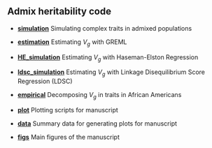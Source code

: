 ## Admix heritability code

- [**simulation**](https://github.com/jinguohuang/admix_heritability/tree/master/code/simulation) Simulating complex traits in admixed populations

- [**estimation**](https://github.com/jinguohuang/admix_heritability/tree/master/code/estimation) Estimating ${V}_g$ with GREML

- [**HE_simulation**](https://github.com/jinguohuang/admix_heritability/tree/master/code/HE_simulation) Estimating ${V}_g$ with Haseman-Elston Regression

- [**ldsc_simulation**](https://github.com/jinguohuang/admix_heritability/tree/master/code/ldsc_simulation) Estimating ${V}_g$ with Linkage Disequilibrium Score Regression (LDSC)

- [**empirical**](https://github.com/jinguohuang/admix_heritability/tree/master/code/empirical) Decomposing ${V}_g$ in traits in African Americans

- [**plot**](https://github.com/jinguohuang/admix_heritability/tree/master/code/plot) Plotting scripts for manuscript

- [**data**](https://github.com/jinguohuang/admix_heritability/tree/master/code/data) Summary data for generating plots for manuscript

- [**figs**](https://github.com/jinguohuang/admix_heritability/tree/master/code/figs) Main figures of the manuscript
